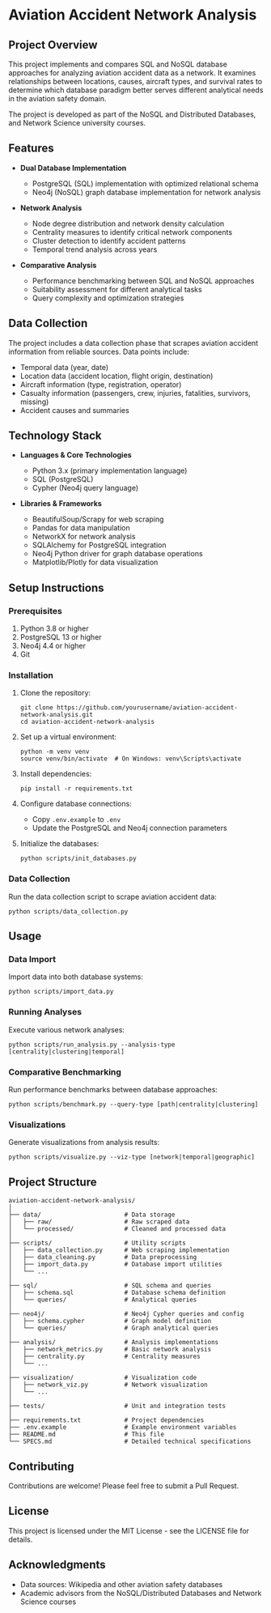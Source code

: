 # Aviation Accident Network Analysis

## Project Overview
This project implements and compares SQL and NoSQL database approaches for analyzing aviation accident data as a network. It examines relationships between locations, causes, aircraft types, and survival rates to determine which database paradigm better serves different analytical needs in the aviation safety domain.

The project is developed as part of the NoSQL and Distributed Databases, and Network Science university courses.

## Features

- **Dual Database Implementation**
  - PostgreSQL (SQL) implementation with optimized relational schema
  - Neo4j (NoSQL) graph database implementation for network analysis

- **Network Analysis**
  - Node degree distribution and network density calculation
  - Centrality measures to identify critical network components
  - Cluster detection to identify accident patterns
  - Temporal trend analysis across years

- **Comparative Analysis**
  - Performance benchmarking between SQL and NoSQL approaches
  - Suitability assessment for different analytical tasks
  - Query complexity and optimization strategies

## Data Collection
The project includes a data collection phase that scrapes aviation accident information from reliable sources. Data points include:

- Temporal data (year, date)
- Location data (accident location, flight origin, destination)
- Aircraft information (type, registration, operator)
- Casualty information (passengers, crew, injuries, fatalities, survivors, missing)
- Accident causes and summaries

## Technology Stack

- **Languages & Core Technologies**
  - Python 3.x (primary implementation language)
  - SQL (PostgreSQL)
  - Cypher (Neo4j query language)

- **Libraries & Frameworks**
  - BeautifulSoup/Scrapy for web scraping
  - Pandas for data manipulation
  - NetworkX for network analysis
  - SQLAlchemy for PostgreSQL integration
  - Neo4j Python driver for graph database operations
  - Matplotlib/Plotly for data visualization

## Setup Instructions

### Prerequisites
1. Python 3.8 or higher
2. PostgreSQL 13 or higher
3. Neo4j 4.4 or higher
4. Git

### Installation

1. Clone the repository:
   ```
   git clone https://github.com/yourusername/aviation-accident-network-analysis.git
   cd aviation-accident-network-analysis
   ```

2. Set up a virtual environment:
   ```
   python -m venv venv
   source venv/bin/activate  # On Windows: venv\Scripts\activate
   ```

3. Install dependencies:
   ```
   pip install -r requirements.txt
   ```

4. Configure database connections:
   - Copy `.env.example` to `.env`
   - Update the PostgreSQL and Neo4j connection parameters

5. Initialize the databases:
   ```
   python scripts/init_databases.py
   ```

### Data Collection

Run the data collection script to scrape aviation accident data:
```
python scripts/data_collection.py
```

## Usage

### Data Import

Import data into both database systems:
```
python scripts/import_data.py
```

### Running Analyses

Execute various network analyses:
```
python scripts/run_analysis.py --analysis-type [centrality|clustering|temporal]
```

### Comparative Benchmarking

Run performance benchmarks between database approaches:
```
python scripts/benchmark.py --query-type [path|centrality|clustering]
```

### Visualizations

Generate visualizations from analysis results:
```
python scripts/visualize.py --viz-type [network|temporal|geographic]
```

## Project Structure

```
aviation-accident-network-analysis/
│
├── data/                       # Data storage
│   ├── raw/                    # Raw scraped data
│   └── processed/              # Cleaned and processed data
│
├── scripts/                    # Utility scripts
│   ├── data_collection.py      # Web scraping implementation
│   ├── data_cleaning.py        # Data preprocessing
│   ├── import_data.py          # Database import utilities
│   └── ...
│
├── sql/                        # SQL schema and queries
│   ├── schema.sql              # Database schema definition
│   └── queries/                # Analytical queries
│
├── neo4j/                      # Neo4j Cypher queries and config
│   ├── schema.cypher           # Graph model definition
│   └── queries/                # Graph analytical queries
│
├── analysis/                   # Analysis implementations
│   ├── network_metrics.py      # Basic network analysis
│   ├── centrality.py           # Centrality measures
│   └── ...
│
├── visualization/              # Visualization code
│   ├── network_viz.py          # Network visualization
│   └── ...
│
├── tests/                      # Unit and integration tests
│
├── requirements.txt            # Project dependencies
├── .env.example                # Example environment variables
├── README.md                   # This file
└── SPECS.md                    # Detailed technical specifications
```

## Contributing

Contributions are welcome! Please feel free to submit a Pull Request.

## License

This project is licensed under the MIT License - see the LICENSE file for details.

## Acknowledgments

- Data sources: Wikipedia and other aviation safety databases
- Academic advisors from the NoSQL/Distributed Databases and Network Science courses

